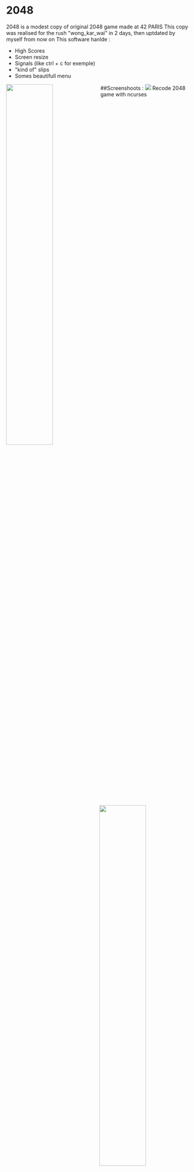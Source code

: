 # 2048
2048 is a modest copy of original 2048 game made at 42 PARIS
This copy was realised for the rush "wong_kar_wai" in 2 days, then uptdated by myself from now on
This software hanlde :
- High Scores
- Screen resize
- Signals (like ctrl + c for exemple)
- "kind of" slips
- Somes beautifull menu

##Screenshoots :
<img src="http://i.imgur.com/2VatKIt.png" align="left" width="50%"/>
<img src="http://i.imgur.com/pJ8YQED.png" align="right" width="50%"/>
<img src="http://i.imgur.com/95zMXMi.png" align="left" width="50%"/>
<img src="http://i.imgur.com/klEPHG5.png" align="right" width="50%"/>
<img src="http://i.imgur.com/22JyWNw.png"/>
Recode 2048 game with ncurses
